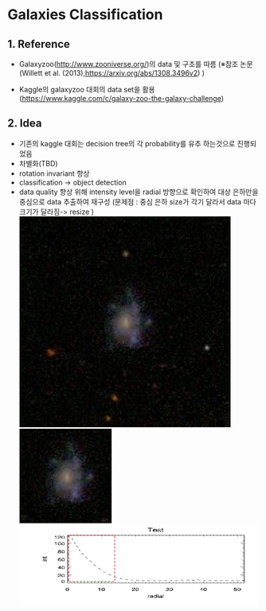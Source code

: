# Galaxies Classification

## 1. Reference
- Galaxyzoo(http://www.zooniverse.org/)의 data 및 구조를 따름
(※참조 논문 (Willett et al. (2013),https://arxiv.org/abs/1308.3496v2) )

- Kaggle의 galaxyzoo 대회의 data set을 활용
(https://www.kaggle.com/c/galaxy-zoo-the-galaxy-challenge)

## 2. Idea
- 기존의 kaggle 대회는 decision tree의 각 probability를 유추 하는것으로 진행되었음
- 차별화(TBD)
 - rotation invariant 향상 
 - classification -> object detection
 - data quality 향상 위해 intensity level을 radial 방향으로 확인하여 대상 은하만을 중심으로 data 추출하여 재구성
   (문제점 : 중심 은하 size가 각기 달라서 data 마다 크기가 달라짐-> resize )
![original_image](./image_ori.png)
![cropped_image](./image_crop.png)
![intensity by radius](./radial_inten.png)
